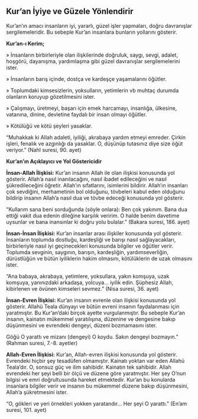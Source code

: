 [//]: # (# **Kur’an-ı Kerim’in Temel Özellikleri**)

## **Kur’an İyiye ve Güzele Yönlendirir**

Kur’an’ın amacı insanların iyi, yararlı, güzel işler yapmaları, doğru davranışlar sergilemeleridir. Bu sebeple Kur’an insanlara bunların yollarını gösterir.

**Kur’an-ı Kerim;**

» İnsanların birbirleriyle olan ilişkilerinde doğruluk, saygı, sevgi, adalet, hoşgörü, dayanışma, yardımlaşma gibi güzel davranışlar sergilemelerini ister.

» İnsanların barış içinde, dostça ve kardeşçe yaşamalarını öğütler.

» Toplumdaki kimsesizlerin, yoksulların, yetimlerin vb muhtaç durumda olanların koruyup gözetilmesini ister.

» Çalışmayı, üretmeyi, başarı için emek harcamayı, insanlığa, ülkesine, vatanına, dinine, devletine faydalı bir insan olmayı öğütler.

» Kötülüğü ve kötü şeyleri yasaklar.

“Muhakkak ki Allah adaleti, iyiliği, akrabaya yardım etmeyi emreder. Çirkin işleri, fenalık ve azgınlığı da yasaklar. O, düşünüp tutasınız diye size öğüt veriyor.” (Nahl suresi, 90. ayet)

**Kur’an’ın Açıklayıcı ve Yol Göstericidir**

**İnsan-Allah İlişkisi:** Kur’an insanın Allah ile olan ilişkisi konusunda yol gösterir. Allah’a nasıl inanılacağını, nasıl ibadet edileceğini ve nasıl şükredileceğini öğretir. Allah’ın sıfatlarını, isimlerini bildirir. Allah’ın insanları çok sevdiğini, merhametinin bol olduğunu, tövbeleri kabul eden olduğunu bildirip insanın Allah’a nasıl dua ve tövbe edeceği konusunda yol gösterir.

“Kullarım sana beni sorduğunda (söyle onlara): Ben çok yakınım. Bana dua ettiği vakit dua edenin dileğine karşılık veririm. O halde benim davetime uysunlar ve bana inansınlar ki doğru yolu bulalar.” (Bakara suresi, 186. ayet)

**İnsan-İnsan İlişkisi:** Kur’an insanlar arası ilişkiler konusunda yol gösterir. İnsanların toplumda dostluğu, kardeşliği ve barışı nasıl sağlayacakları, birbirleriyle nasıl iyi geçinecekleri konusunda bilgiler ve öğütler verir. Toplumda sevginin, saygının, barışın, kardeşliğin, yardımseverliğin, dürüstlüğün ve bütün iyiliklerin hakim olmasını, kötülüklerin de uzak olmasını ister.

“Ana babaya, akrabaya, yetimlere, yoksullara, yakın komşuya, uzak komşuya, yanınızdaki arkadaşa, yolcuya… iyilik edin. Şüphesiz Allah, kibirlenen ve övünen kimseleri sevmez.” (Nisa suresi, 36. ayet)

**İnsan-Evren İlişkisi:** Kur’an insanın evrenle olan ilişkisi konusunda yol gösterir. Allahü Teala dünyayı ve bütün evreni insanın faydalanması için yaratmıştır. Bu Kur’an’daki birçok ayette vurgulanmıştır. Bu sebeple Kur’an insanın, kainatın mükemmel yaratılışına, düzenine ve dengesine bakıp düşünmesini ve evrendeki dengeyi, düzeni bozmamasını ister.

Göğü O yarattı ve mizanı (dengeyi) O koydu. Sakın dengeyi bozmayın.” (Rahman suresi, 7.-8. ayetler)

**Allah-Evren İlişkisi:** Kur’an, Allah-evren ilişkisi konusunda yol gösterir. Evrendeki hiçbir şey tesadüfen olmamıştır. Kainatı yoktan var eden Allahü Teala’dır. O, sonsuz güç ve ilim sahibidir. Kainatın tek sahibidir. Allah evrendeki her şeyi belli bir ölçü ve düzene göre yaratmıştır. Her şey O’nun bilgisi ve emri doğrultusunda hareket etmektedir. Kur’an bu konularda insanlara bilgiler verir ve insanın bu mükemmel düzene bakıp düşünmesini, Allah’a şükretmesini ister.

“O, gökleri ve yeri örnekleri yokken yaratandır… Her şeyi O yarattı.” (En’am suresi, 101. ayet)
